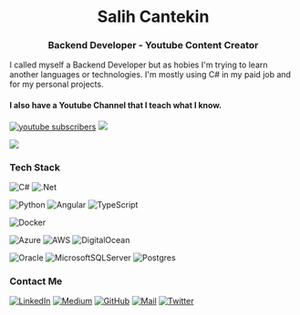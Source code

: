 <h1 align="center">Salih Cantekin </h1>
<h3 align="center"> Backend Developer - Youtube Content Creator </h3>

I called myself a Backend Developer but as hobies I'm trying to learn another languages or technologies. I'm mostly using C# in my paid job and for my personal projects.

<p align="center">
<h4> I also have a Youtube Channel that I teach what I know. </h4>
  <a href="https://www.youtube.com/channel/UCPGldHdbmVoh-RTtMgnUPKA?sub_confirmation=1">
      <img alt="youtube subscribers" title="Subscribe to my YouTube channel" src="https://img.shields.io/youtube/channel/subscribers/UCPGldHdbmVoh-RTtMgnUPKA?style=social "Click to Subscribe""/></a>
    
  <a href="https://discord.gg/E5DvR5FkWf" alt="Support Server">
    <img src="https://img.shields.io/discord/833813952194543667?color=7289DA&labelColor=4a64bd&logo=discord&logoColor=white&style=for-the-badge"/>
  </a>
  
  ![](https://komarev.com/ghpvc/?username=salihcantekin)
</p>

### Tech Stack
![C#](https://img.shields.io/badge/c%23-%23239120.svg?style=for-the-badge&logo=c-sharp&logoColor=white)
![.Net](https://img.shields.io/badge/.NET-5C2D91?style=for-the-badge&logo=.net&logoColor=white)

![Python](https://img.shields.io/badge/python-3670A0?style=for-the-badge&logo=python&logoColor=ffdd54)
![Angular](https://img.shields.io/badge/angular-%23DD0031.svg?style=for-the-badge&logo=angular&logoColor=white)
![TypeScript](https://img.shields.io/badge/typescript-%23007ACC.svg?style=for-the-badge&logo=typescript&logoColor=white)

![Docker](https://img.shields.io/badge/docker-%230db7ed.svg?style=for-the-badge&logo=docker&logoColor=white)

![Azure](https://img.shields.io/badge/azure-%230072C6.svg?style=for-the-badge&logo=microsoftazure&logoColor=white)
![AWS](https://img.shields.io/badge/AWS-%23FF9900.svg?style=for-the-badge&logo=amazon-aws&logoColor=white)
![DigitalOcean](https://img.shields.io/badge/DigitalOcean-%230167ff.svg?style=for-the-badge&logo=digitalOcean&logoColor=white)

![Oracle](https://img.shields.io/badge/Oracle-F80000?style=for-the-badge&logo=oracle&logoColor=white)
![MicrosoftSQLServer](https://img.shields.io/badge/Microsoft%20SQL%20Sever-CC2927?style=for-the-badge&logo=microsoft%20sql%20server&logoColor=white)
![Postgres](https://img.shields.io/badge/postgres-%23316192.svg?style=for-the-badge&logo=postgresql&logoColor=white)



### Contact Me
[![LinkedIn](https://img.shields.io/badge/linkedin-%230077B5.svg?style=for-the-badge&logo=linkedin&logoColor=white)](https://www.linkedin.com/in/salih-cantekin/)
[![Medium](https://img.shields.io/badge/Medium-12100E?style=for-the-badge&logo=medium&logoColor=white)](https://salihcantekin.medium.com/)
[![GitHub](https://img.shields.io/badge/github-%23121011.svg?style=for-the-badge&logo=github&logoColor=white)](https://github.com/salihcantekin/salihcantekin)
[![Mail](https://img.shields.io/badge/Gmail-D14836?style=for-the-badge&logo=gmail&logoColor=white)](mailto:salihcantekin@gmail.com)
[![Twitter](https://img.shields.io/badge/<handle>-%231DA1F2.svg?style=for-the-badge&logo=Twitter&logoColor=white)](https://twitter.com/SalihCantekin)
